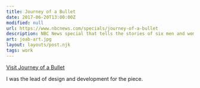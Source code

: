 ```yaml
---
title: Journey of a Bullet
date: 2017-06-20T13:00:00Z
modified: null
url: https://www.nbcnews.com/specials/journey-of-a-bullet
description: NBC News special that tells the stories of six men and women coping after traumas suffered from Iraq to the streets of Chicago.
art: joab-art.jpg
layout: layouts/post.njk
tags: work
---
```


[Visit Journey of a Bullet]({{url}})

I was the lead of design and development for the piece.
